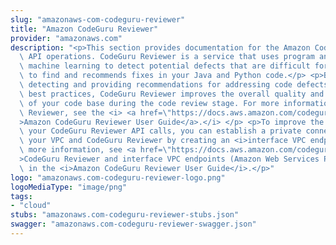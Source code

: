 ```yaml
---
slug: "amazonaws-com-codeguru-reviewer"
title: "Amazon CodeGuru Reviewer"
provider: "amazonaws.com"
description: "<p>This section provides documentation for the Amazon CodeGuru Reviewer\
  \ API operations. CodeGuru Reviewer is a service that uses program analysis and\
  \ machine learning to detect potential defects that are difficult for developers\
  \ to find and recommends fixes in your Java and Python code.</p> <p>By proactively\
  \ detecting and providing recommendations for addressing code defects and implementing\
  \ best practices, CodeGuru Reviewer improves the overall quality and maintainability\
  \ of your code base during the code review stage. For more information about CodeGuru\
  \ Reviewer, see the <i> <a href=\"https://docs.aws.amazon.com/codeguru/latest/reviewer-ug/welcome.html\"\
  >Amazon CodeGuru Reviewer User Guide</a>.</i> </p> <p>To improve the security of\
  \ your CodeGuru Reviewer API calls, you can establish a private connection between\
  \ your VPC and CodeGuru Reviewer by creating an <i>interface VPC endpoint</i>. For\
  \ more information, see <a href=\"https://docs.aws.amazon.com/codeguru/latest/reviewer-ug/vpc-interface-endpoints.html\"\
  >CodeGuru Reviewer and interface VPC endpoints (Amazon Web Services PrivateLink)</a>\
  \ in the <i>Amazon CodeGuru Reviewer User Guide</i>.</p>"
logo: "amazonaws.com-codeguru-reviewer-logo.png"
logoMediaType: "image/png"
tags:
- "cloud"
stubs: "amazonaws.com-codeguru-reviewer-stubs.json"
swagger: "amazonaws.com-codeguru-reviewer-swagger.json"
---
```

